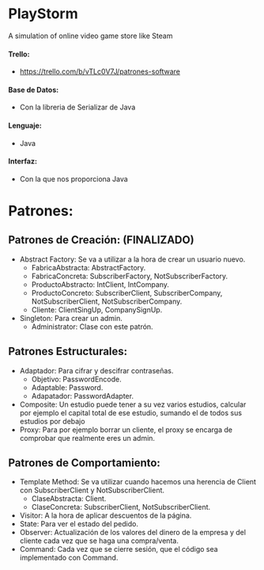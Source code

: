 # PlayStorm
A simulation of online video game store like Steam

#### Trello:
 - https://trello.com/b/vTLc0V7J/patrones-software
 
#### Base de Datos:
 - Con la libreria de Serializar de Java
#### Lenguaje:
 - Java
#### Interfaz:
 - Con la que nos proporciona Java
 
# Patrones:

## Patrones de Creación: (FINALIZADO)
 - Abstract Factory: Se va a utilizar a la hora de crear un usuario nuevo.
   - FabricaAbstracta: AbstractFactory.
   - FabricaConcreta: SubscriberFactory, NotSubscriberFactory.
   - ProductoAbstracto: IntClient, IntCompany.
   - ProductoConcreto: SubscriberClient, SubscriberCompany, NotSubscriberClient, NotSubscriberCompany.
   - Cliente: ClientSingUp, CompanySignUp.
 - Singleton: Para crear un admin.
   - Administrator: Clase con este patrón.
 
## Patrones Estructurales:
 - Adaptador: Para cifrar y descifrar contraseñas.
   - Objetivo: PasswordEncode.
   - Adaptable: Password.
   - Adapatador: PasswordAdapter.
 - Composite: Un estudio puede tener a su vez varios estudios,  calcular por ejemplo el capital total de ese estudio, sumando el de todos sus estudios por debajo
 - Proxy: Para por ejemplo borrar un cliente, el proxy se encarga de comprobar que realmente eres un admin. 
 
## Patrones de Comportamiento:
 - Template Method: Se va utilizar cuando hacemos una herencia de Client con SubscriberClient y NotSubscriberClient.
   - ClaseAbstracta: Client.
   - ClaseConcreta: SubscriberClient, NotSubscriberClient.
 - Visitor: A la hora de aplicar descuentos de la página.
 - State: Para ver el estado del pedido.
 - Observer: Actualización de los valores del dinero de la empresa y del cliente cada vez que se haga una compra/venta.
 - Command: Cada vez que se cierre sesión, que el código sea implementado con Command.
